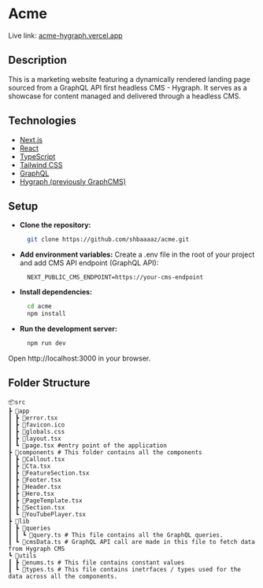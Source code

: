 # Acme

Live link: [acme-hygraph.vercel.app](acme-hygraph.vercel.app)

## Description

This is a marketing website featuring a dynamically rendered landing page sourced from a GraphQL API first headless CMS - Hygraph. It serves as a showcase for content managed and delivered through a headless CMS.

## Technologies

- [Next.js](https://nextjs.org/)
- [React](https://react.dev/)
- [TypeScript](https://www.typescriptlang.org/)
- [Tailwind CSS](https://tailwindcss.com/)
- [GraphQL](https://graphql.org/)
- [Hygraph (previously GraphCMS)](https://hygraph.com/)

## Setup

- **Clone the repository:**

  ```bash
    git clone https://github.com/shbaaaaz/acme.git
  ```

- **Add environment variables:**
  Create a .env file in the root of your project and add CMS API endpoint (GraphQL API):

  ```
    NEXT_PUBLIC_CMS_ENDPOINT=https://your-cms-endpoint
  ```

- **Install dependencies:**

  ```bash
    cd acme
    npm install
  ```

- **Run the development server:**

  ```bash
    npm run dev
  ```

Open http://localhost:3000 in your browser.

## Folder Structure

```
📦src
┣ 📂app
┃ ┣ 📜error.tsx
┃ ┣ 📜favicon.ico
┃ ┣ 📜globals.css
┃ ┣ 📜layout.tsx
┃ ┗ 📜page.tsx #entry point of the application
┣ 📂components # This folder contains all the components
┃ ┣ 📜Callout.tsx
┃ ┣ 📜Cta.tsx
┃ ┣ 📜FeatureSection.tsx
┃ ┣ 📜Footer.tsx
┃ ┣ 📜Header.tsx
┃ ┣ 📜Hero.tsx
┃ ┣ 📜PageTemplate.tsx
┃ ┣ 📜Section.tsx
┃ ┗ 📜YouTubePlayer.tsx
┣ 📂lib
┃ ┣ 📂queries
┃ ┃ ┗ 📜query.ts # This file contains all the GraphQL queries.
┃ ┗ 📜cmsData.ts # GraphQL API call are made in this file to fetch data from Hygraph CMS
┗ 📂utils
┃ ┣ 📜enums.ts # This file contains constant values
┃ ┗ 📜types.ts # This file contains inetrfaces / types used for the data across all the components.
```

